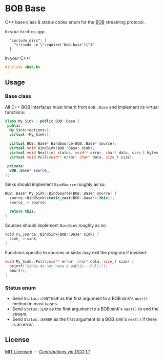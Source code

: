 # BOB Base

C++ base class & status codes enum for the [BOB](https://github.com/Fishrock123/bob) streaming protocol.

In your `binding.gyp`:

```
  "include_dirs": [
    "<!(node -e \"require('bob-base')\")"
  ]
```

In your C++:

```cpp
#include <bob.h>
```

## Usage

### Base class

All C++ BOB interfaces *must* inherit from `BOB::Base` and implement its virtual functions:

```cpp
class My_Sink : public BOB::Base {
 public:
  My_Sink(<options>);
  virtual ~My_Sink();

  virtual BOB::Base* BindSource(BOB::Base* source);
  virtual void BindSink(BOB::Base* sink);
  virtual void Next(int status, void** error, char* data, size_t bytes);
  virtual void Pull(void** error, char* data, size_t size);

 private:
  BOB::Base* source_;
};
```

Sinks should implement `BindSource` roughly as so:

```cpp
BOB::Base* My_Sink::BindSource(BOB::Base* source) {
  source->BindSink(static_cast<BOB::Base*>(this));
  source_ = source;

  return this;
}
```

Sources should implement `BindSink` roughly as so:

```cpp
void FS_Source::BindSink(BOB::Base* sink) {
  sink_ = sink;
}
```

Functions specific to sources or sinks may exit the program if invoked:

```cpp
void My_Sink::Pull(void** error, char* data, size_t size) {
  printf("Sinks do not have a public ::Pull!");
  abort();
}
```

### Status enum

- Send `Status::CONTINUE` as the first argument to a BOB sink's `next()` method in most cases.
- Send `Status::END` as the first argument to a BOB sink's `next()` to end the stream.
- Send `Status::ERROR` as the first argument to a BOB sink's `next()` if there is an error.

## License

[MIT Licensed](license) — _[Contributions via DCO 1.1](contributing.md#developers-certificate-of-origin)_
